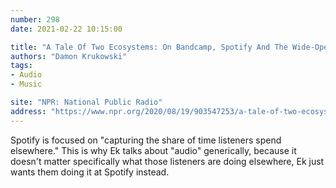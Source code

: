 ```yaml
---
number: 298
date: 2021-02-22 10:15:00

title: "A Tale Of Two Ecosystems: On Bandcamp, Spotify And The Wide-Open Future"
authors: "Damon Krukowski"
tags:
- Audio
- Music

site: "NPR: National Public Radio"
address: "https://www.npr.org/2020/08/19/903547253/a-tale-of-two-ecosystems-on-bandcamp-spotify-and-the-wide-open-future"
---
```


Spotify is focused on "capturing the share of time listeners spend elsewhere." This is why Ek talks about "audio" generically, because it doesn't matter specifically what those listeners are doing elsewhere, Ek just wants them doing it at Spotify instead.
